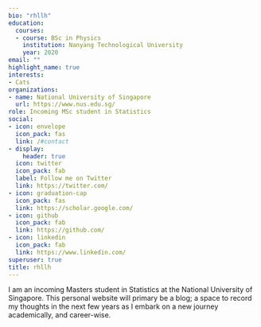```yaml
---
bio: "rhllh"
education:
  courses:
  - course: BSc in Physics
    institution: Nanyang Technological University
    year: 2020
email: ""
highlight_name: true
interests:
- Cats
organizations:
- name: National University of Singapore
  url: https://www.nus.edu.sg/
role: Incoming MSc student in Statistics
social:
- icon: envelope
  icon_pack: fas
  link: /#contact
- display:
    header: true
  icon: twitter
  icon_pack: fab
  label: Follow me on Twitter
  link: https://twitter.com/
- icon: graduation-cap
  icon_pack: fas
  link: https://scholar.google.com/
- icon: github
  icon_pack: fab
  link: https://github.com/
- icon: linkedin
  icon_pack: fab
  link: https://www.linkedin.com/
superuser: true
title: rhllh
---
```


I am an incoming Masters student in Statistics at the National University of Singapore. This personal website will primary be a blog; a space to record my thoughts in the next few years as I embark on a new journey academically, and career-wise.
